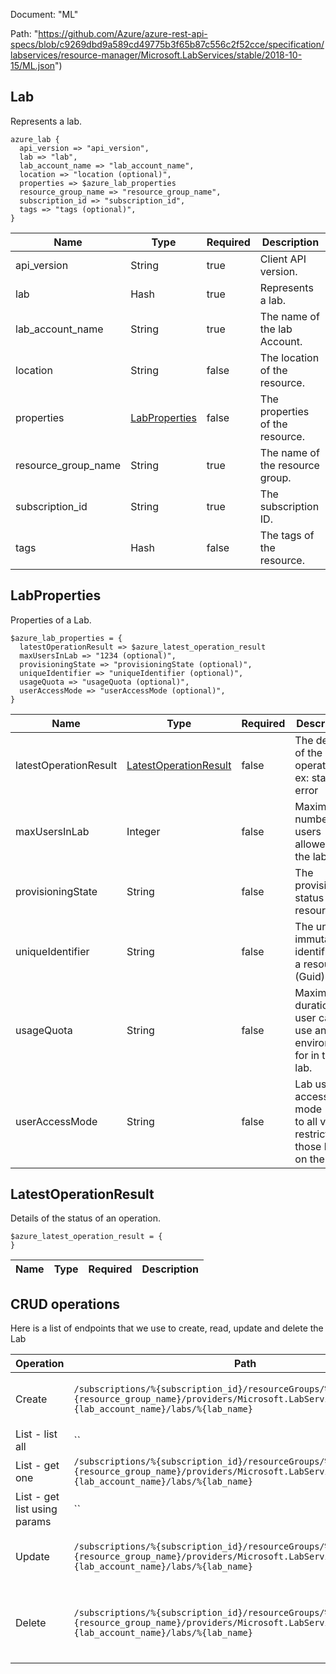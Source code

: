 Document: "ML"


Path: "https://github.com/Azure/azure-rest-api-specs/blob/c9269dbd9a589cd49775b3f65b87c556c2f52cce/specification/labservices/resource-manager/Microsoft.LabServices/stable/2018-10-15/ML.json")

## Lab

Represents a lab.

```puppet
azure_lab {
  api_version => "api_version",
  lab => "lab",
  lab_account_name => "lab_account_name",
  location => "location (optional)",
  properties => $azure_lab_properties
  resource_group_name => "resource_group_name",
  subscription_id => "subscription_id",
  tags => "tags (optional)",
}
```

| Name        | Type           | Required       | Description       |
| ------------- | ------------- | ------------- | ------------- |
|api_version | String | true | Client API version. |
|lab | Hash | true | Represents a lab. |
|lab_account_name | String | true | The name of the lab Account. |
|location | String | false | The location of the resource. |
|properties | [LabProperties](#labproperties) | false | The properties of the resource. |
|resource_group_name | String | true | The name of the resource group. |
|subscription_id | String | true | The subscription ID. |
|tags | Hash | false | The tags of the resource. |
        
## LabProperties

Properties of a Lab.

```puppet
$azure_lab_properties = {
  latestOperationResult => $azure_latest_operation_result
  maxUsersInLab => "1234 (optional)",
  provisioningState => "provisioningState (optional)",
  uniqueIdentifier => "uniqueIdentifier (optional)",
  usageQuota => "usageQuota (optional)",
  userAccessMode => "userAccessMode (optional)",
}
```

| Name        | Type           | Required       | Description       |
| ------------- | ------------- | ------------- | ------------- |
|latestOperationResult | [LatestOperationResult](#latestoperationresult) | false | The details of the latest operation. ex: status, error |
|maxUsersInLab | Integer | false | Maximum number of users allowed in the lab. |
|provisioningState | String | false | The provisioning status of the resource. |
|uniqueIdentifier | String | false | The unique immutable identifier of a resource (Guid). |
|usageQuota | String | false | Maximum duration a user can use an environment for in the lab. |
|userAccessMode | String | false | Lab user access mode (open to all vs. restricted to those listed on the lab). |
        
## LatestOperationResult

Details of the status of an operation.

```puppet
$azure_latest_operation_result = {
}
```

| Name        | Type           | Required       | Description       |
| ------------- | ------------- | ------------- | ------------- |



## CRUD operations

Here is a list of endpoints that we use to create, read, update and delete the Lab

| Operation | Path | Verb | Description | OperationID |
| ------------- | ------------- | ------------- | ------------- | ------------- |
|Create|`/subscriptions/%{subscription_id}/resourceGroups/%{resource_group_name}/providers/Microsoft.LabServices/labaccounts/%{lab_account_name}/labs/%{lab_name}`|Put|Create or replace an existing Lab.|Labs_CreateOrUpdate|
|List - list all|``||||
|List - get one|`/subscriptions/%{subscription_id}/resourceGroups/%{resource_group_name}/providers/Microsoft.LabServices/labaccounts/%{lab_account_name}/labs/%{lab_name}`|Get|Get lab|Labs_Get|
|List - get list using params|``||||
|Update|`/subscriptions/%{subscription_id}/resourceGroups/%{resource_group_name}/providers/Microsoft.LabServices/labaccounts/%{lab_account_name}/labs/%{lab_name}`|Put|Create or replace an existing Lab.|Labs_CreateOrUpdate|
|Delete|`/subscriptions/%{subscription_id}/resourceGroups/%{resource_group_name}/providers/Microsoft.LabServices/labaccounts/%{lab_account_name}/labs/%{lab_name}`|Delete|Delete lab. This operation can take a while to complete|Labs_Delete|
